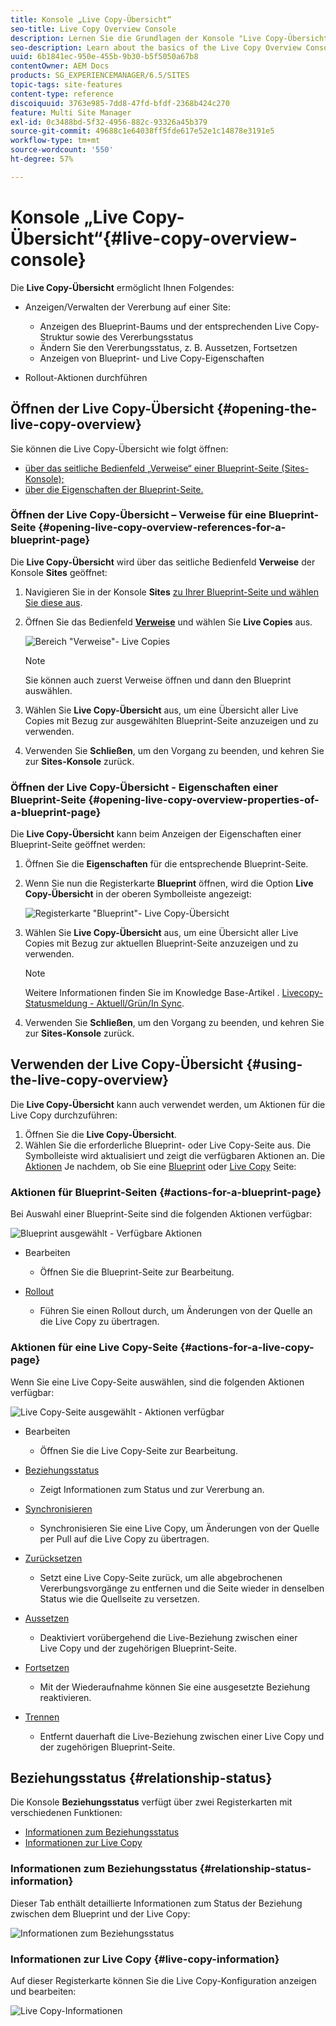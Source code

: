 ```yaml
---
title: Konsole „Live Copy-Übersicht“
seo-title: Live Copy Overview Console
description: Lernen Sie die Grundlagen der Konsole "Live Copy-Übersicht"kennen.
seo-description: Learn about the basics of the Live Copy Overview Console.
uuid: 6b1841ec-950e-455b-9b30-b5f5050a67b8
contentOwner: AEM Docs
products: SG_EXPERIENCEMANAGER/6.5/SITES
topic-tags: site-features
content-type: reference
discoiquuid: 3763e985-7dd8-47fd-bfdf-2368b424c270
feature: Multi Site Manager
exl-id: 0c3488bd-5f32-4956-882c-93326a45b379
source-git-commit: 49688c1e64038ff5fde617e52e1c14878e3191e5
workflow-type: tm+mt
source-wordcount: '550'
ht-degree: 57%

---
```


# Konsole „Live Copy-Übersicht“{#live-copy-overview-console}

Die **Live Copy-Übersicht** ermöglicht Ihnen Folgendes:

* Anzeigen/Verwalten der Vererbung auf einer Site:

   * Anzeigen des Blueprint-Baums und der entsprechenden Live Copy-Struktur sowie des Vererbungsstatus
   * Ändern Sie den Vererbungsstatus, z. B. Aussetzen, Fortsetzen
   * Anzeigen von Blueprint- und Live Copy-Eigenschaften

* Rollout-Aktionen durchführen

## Öffnen der Live Copy-Übersicht {#opening-the-live-copy-overview}

Sie können die Live Copy-Übersicht wie folgt öffnen:

* [über das seitliche Bedienfeld „Verweise“ einer Blueprint-Seite (Sites-Konsole);](#opening-live-copy-overview-references-for-a-blueprint-page)
* [über die Eigenschaften der Blueprint-Seite.](#opening-live-copy-overview-properties-of-a-blueprint-page)

### Öffnen der Live Copy-Übersicht – Verweise für eine Blueprint-Seite {#opening-live-copy-overview-references-for-a-blueprint-page}

Die **Live Copy-Übersicht** wird über das seitliche Bedienfeld **Verweise** der Konsole **Sites** geöffnet:

1. Navigieren Sie in der Konsole **Sites** [zu Ihrer Blueprint-Seite und wählen Sie diese aus](/help/sites-authoring/basic-handling.md#viewing-and-selecting-resources).
1. Öffnen Sie das Bedienfeld **[Verweise](/help/sites-authoring/basic-handling.md#references)** und wählen Sie **Live Copies** aus.

   ![Bereich &quot;Verweise&quot;- Live Copies](assets/chlimage_1-359.png)

   >[!NOTE]
   >
   >Sie können auch zuerst Verweise öffnen und dann den Blueprint auswählen.

1. Wählen Sie **Live Copy-Übersicht** aus, um eine Übersicht aller Live Copies mit Bezug zur ausgewählten Blueprint-Seite anzuzeigen und zu verwenden.
1. Verwenden Sie **Schließen**, um den Vorgang zu beenden, und kehren Sie zur **Sites-Konsole** zurück.

### Öffnen der Live Copy-Übersicht - Eigenschaften einer Blueprint-Seite {#opening-live-copy-overview-properties-of-a-blueprint-page}

Die **Live Copy-Übersicht** kann beim Anzeigen der Eigenschaften einer Blueprint-Seite geöffnet werden:

1. Öffnen Sie die **Eigenschaften** für die entsprechende Blueprint-Seite.
1. Wenn Sie nun die Registerkarte **Blueprint** öffnen, wird die Option **Live Copy-Übersicht** in der oberen Symbolleiste angezeigt:

   ![Registerkarte &quot;Blueprint&quot;- Live Copy-Übersicht](assets/chlimage_1-360.png)

1. Wählen Sie **Live Copy-Übersicht** aus, um eine Übersicht aller Live Copies mit Bezug zur aktuellen Blueprint-Seite anzuzeigen und zu verwenden.

   >[!NOTE]
   >
   >Weitere Informationen finden Sie im Knowledge Base-Artikel . [Livecopy-Statusmeldung - Aktuell/Grün/In Sync](https://helpx.adobe.com/de/experience-manager/kb/livecopy-status-message---up-to-date-green-in-sync.html).

1. Verwenden Sie **Schließen**, um den Vorgang zu beenden, und kehren Sie zur **Sites-Konsole** zurück.

## Verwenden der Live Copy-Übersicht {#using-the-live-copy-overview}

Die **Live Copy-Übersicht** kann auch verwendet werden, um Aktionen für die Live Copy durchzuführen:

1. Öffnen Sie die **Live Copy-Übersicht**.
1. Wählen Sie die erforderliche Blueprint- oder Live Copy-Seite aus. Die Symbolleiste wird aktualisiert und zeigt die verfügbaren Aktionen an. Die [Aktionen](/help/sites-administering/msm.md#terms-used) Je nachdem, ob Sie eine [Blueprint](#actions-for-a-blueprint-page) oder [Live Copy](#actions-for-a-live-copy-page) Seite:

### Aktionen für Blueprint-Seiten {#actions-for-a-blueprint-page}

Bei Auswahl einer Blueprint-Seite sind die folgenden Aktionen verfügbar:

![Blueprint ausgewählt - Verfügbare Aktionen](assets/chlimage_1-361.png)

* Bearbeiten

   * Öffnen Sie die Blueprint-Seite zur Bearbeitung.

* [Rollout](/help/sites-administering/msm.md#rollout-and-synchronize)

   * Führen Sie einen Rollout durch, um Änderungen von der Quelle an die Live Copy zu übertragen.

### Aktionen für eine Live Copy-Seite {#actions-for-a-live-copy-page}

Wenn Sie eine Live Copy-Seite auswählen, sind die folgenden Aktionen verfügbar:

![Live Copy-Seite ausgewählt - Aktionen verfügbar](assets/chlimage_1-362.png)

* Bearbeiten

   * Öffnen Sie die Live Copy-Seite zur Bearbeitung.

* [Beziehungsstatus](#relationship-status)

   * Zeigt Informationen zum Status und zur Vererbung an.

* [Synchronisieren](/help/sites-administering/msm.md#rollout-and-synchronize)

   * Synchronisieren Sie eine Live Copy, um Änderungen von der Quelle per Pull auf die Live Copy zu übertragen.

* [Zurücksetzen](/help/sites-administering/msm-livecopy.md#resetting-a-live-copy-page)

   * Setzt eine Live Copy-Seite zurück, um alle abgebrochenen Vererbungsvorgänge zu entfernen und die Seite wieder in denselben Status wie die Quellseite zu versetzen.

* [Aussetzen](/help/sites-administering/msm.md#suspending-and-cancelling-inheritance-and-synchronization)

   * Deaktiviert vorübergehend die Live-Beziehung zwischen einer Live Copy und der zugehörigen Blueprint-Seite.

* [Fortsetzen ](/help/sites-administering/msm-livecopy.md#resuming-inheritance-for-a-page)

   * Mit der Wiederaufnahme können Sie eine ausgesetzte Beziehung reaktivieren.

* [Trennen](/help/sites-administering/msm.md#detaching-a-live-copy)

   * Entfernt dauerhaft die Live-Beziehung zwischen einer Live Copy und der zugehörigen Blueprint-Seite.

## Beziehungsstatus {#relationship-status}

Die Konsole **Beziehungsstatus** verfügt über zwei Registerkarten mit verschiedenen Funktionen:

* [Informationen zum Beziehungsstatus](#relationship-status-information)
* [Informationen zur Live Copy](#live-copy-information)

### Informationen zum Beziehungsstatus {#relationship-status-information}

Dieser Tab enthält detaillierte Informationen zum Status der Beziehung zwischen dem Blueprint und der Live Copy:

![Informationen zum Beziehungsstatus](assets/chlimage_1-363.png)

### Informationen zur Live Copy {#live-copy-information}

Auf dieser Registerkarte können Sie die Live Copy-Konfiguration anzeigen und bearbeiten:

![Live Copy-Informationen](assets/chlimage_1-364.png)

